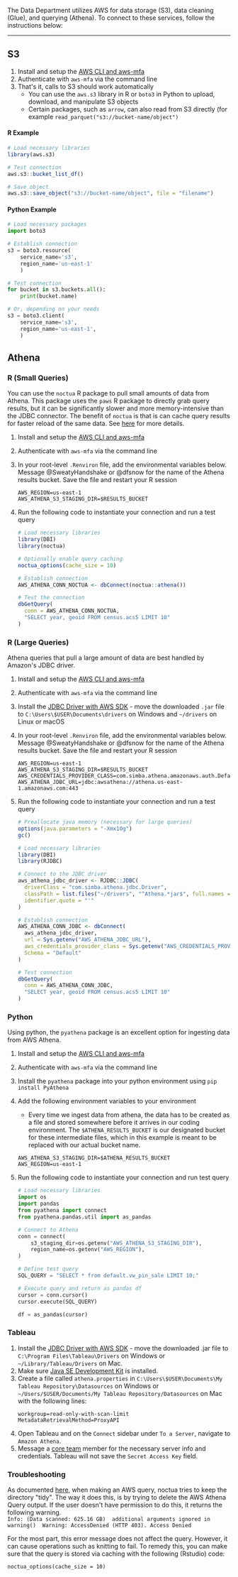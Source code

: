 The Data Department utilizes AWS for data storage (S3), data cleaning (Glue), and querying (Athena). To connect to these services, follow the instructions below:

---

## S3

1. Install and setup the [AWS CLI and aws-mfa](/How-To/Setup-the-AWS-Command-Line-Interface-and-Multi-factor-Authentication.md)
2. Authenticate with `aws-mfa` via the command line
3. That's it, calls to S3 should work automatically
    - You can use the `aws.s3` library in R or `boto3` in Python to upload, download, and manipulate S3 objects
    - Certain packages, such as `arrow`, can also read from S3 directly (for example `read_parquet("s3://bucket-name/object")`

#### R Example

```r
# Load necessary libraries
library(aws.s3)

# Test connection
aws.s3::bucket_list_df()

# Save object
aws.s3::save_object("s3://bucket-name/object", file = "filename")
```

#### Python Example

```python
# Load necessary packages
import boto3

# Establish connection
s3 = boto3.resource(
    service_name='s3',
    region_name='us-east-1'
    )

# Test connection
for bucket in s3.buckets.all():
    print(bucket.name)

# Or, depending on your needs
s3 = boto3.client(
    service_name='s3',
    region_name='us-east-1',
    )
```

## Athena

### R (Small Queries)

You can use the `noctua` R package to pull small amounts of data from Athena. This package uses the `paws` R package to directly grab query results, but it can be significantly slower and more memory-intensive than the JDBC connector. The benefit of `noctua` is that is can cache query results for faster reload of the same data. See [here](https://dyfanjones.github.io/noctua/articles/aws_athena_query_caching.html) for more details.

1. Install and setup the [AWS CLI and aws-mfa](/How-To/Setup-the-AWS-Command-Line-Interface-and-Multi‐factor-Authentication.md)
2. Authenticate with `aws-mfa` via the command line
3. In your root-level `.Renviron` file, add the environmental variables below. Message @SweatyHandshake or @dfsnow for the name of the Athena results bucket. Save the file and restart your R session
    ```
    AWS_REGION=us-east-1
    AWS_ATHENA_S3_STAGING_DIR=$RESULTS_BUCKET
    ```
4. Run the following code to instantiate your connection and run a test query

    ```r
    # Load necessary libraries
    library(DBI)
    library(noctua)

    # Optionally enable query caching
    noctua_options(cache_size = 10)

    # Establish connection
    AWS_ATHENA_CONN_NOCTUA <- dbConnect(noctua::athena())

    # Test the connection
    dbGetQuery(
      conn = AWS_ATHENA_CONN_NOCTUA,
      "SELECT year, geoid FROM census.acs5 LIMIT 10"
    )
    ```

### R (Large Queries)

Athena queries that pull a large amount of data are best handled by Amazon's JDBC driver.

1. Install and setup the [AWS CLI and aws-mfa](How-To/Setup-the-AWS-Command-Line-Interface-and-Multi‐factor-Authentication)
2. Authenticate with `aws-mfa` via the command line
3. Install the [JDBC Driver with AWS SDK](https://docs.aws.amazon.com/athena/latest/ug/connect-with-jdbc.html) - move the downloaded `.jar` file to `C:\Users\$USER\Documents\drivers` on Windows and `~/drivers` on Linux or macOS
4. In your root-level `.Renviron` file, add the environmental variables below. Message @SweatyHandshake or @dfsnow for the name of the Athena results bucket. Save the file and restart your R session
    ```
    AWS_REGION=us-east-1
    AWS_ATHENA_S3_STAGING_DIR=$RESULTS_BUCKET
    AWS_CREDENTIALS_PROVIDER_CLASS=com.simba.athena.amazonaws.auth.DefaultAWSCredentialsProviderChain
    AWS_ATHENA_JDBC_URL=jdbc:awsathena://athena.us-east-1.amazonaws.com:443
    ```
5. Run the following code to instantiate your connection and run a test query

    ```r
    # Preallocate java memory (necessary for large queries)
    options(java.parameters = "-Xmx10g")
    gc()

    # Load necessary libraries
    library(DBI)
    library(RJDBC)

    # Connect to the JDBC driver
    aws_athena_jdbc_driver <- RJDBC::JDBC(
      driverClass = "com.simba.athena.jdbc.Driver",
      classPath = list.files("~/drivers", "^Athena.*jar$", full.names = TRUE),
      identifier.quote = "'"
    )

    # Establish connection
    AWS_ATHENA_CONN_JDBC <- dbConnect(
      aws_athena_jdbc_driver,
      url = Sys.getenv("AWS_ATHENA_JDBC_URL"),
      aws_credentials_provider_class = Sys.getenv("AWS_CREDENTIALS_PROVIDER_CLASS"),
      Schema = "Default"
    )

    # Test connection
    dbGetQuery(
      conn = AWS_ATHENA_CONN_JDBC,
      "SELECT year, geoid FROM census.acs5 LIMIT 10"
    )
    ```
    
### Python

Using python, the `pyathena` package is an excellent option for ingesting data from AWS Athena.

1. Install and setup the [AWS CLI and aws-mfa](/How-To/Setup-the-AWS-Command-Line-Interface-and-Multi‐factor-Authentication.md)
2. Authenticate with `aws-mfa` via the command line
3. Install the `pyathena` package into your python environment using `pip install PyAthena`
4. Add the following environment variables to your environment
    - Every time we ingest data from athena, the data has to be created as a file and stored somewhere before it arrives in our coding environment. The `$ATHENA_RESULTS_BUCKET` is our designated bucket for these intermediate files, which in this example is meant to be replaced with our actual bucket name.
    ```
    AWS_ATHENA_S3_STAGING_DIR=$ATHENA_RESULTS_BUCKET
    AWS_REGION=us-east-1
    ```
5. Run the following code to instantiate your connection and run test query
    
    ```python
    # Load necessary libraries
    import os
    import pandas
    from pyathena import connect
    from pyathena.pandas.util import as_pandas
    
    # Connect to Athena
    conn = connect(
        s3_staging_dir=os.getenv("AWS_ATHENA_S3_STAGING_DIR"),
        region_name=os.getenv("AWS_REGION"),
    )

    # Define test query
    SQL_QUERY = "SELECT * from default.vw_pin_sale LIMIT 10;"

    # Execute query and return as pandas df
    cursor = conn.cursor()
    cursor.execute(SQL_QUERY)
    
    df = as_pandas(cursor)
    ```

### Tableau

1. Install the [JDBC Driver with AWS SDK](https://docs.aws.amazon.com/athena/latest/ug/connect-with-jdbc.html) - move the downloaded .jar file to `C:\Program Files\Tableau\Drivers` on Windows or `~/Library/Tableau/Drivers` on Mac.
2. Make sure [Java SE Development Kit](https://www.oracle.com/java/technologies/downloads/) is installed.
3. Create a file called `athena.properties` in `C:\Users\$USER\Documents\My Tableau Repository\Datasources` on Windows or `~/Users/$USER/Documents/My Tableau Repository/Datasources` on Mac with the following lines:
    ```
    workgroup=read-only-with-scan-limit
    MetadataRetrievalMethod=ProxyAPI
    ```
3. Open Tableau and on the `Connect` sidebar under `To a Server`, navigate to `Amazon Athena`.
4. Message a [core team](https://github.com/orgs/ccao-data/teams/core-team) member for the necessary server info and credentials. Tableau will not save the `Secret Access Key` field.

### Troubleshooting

As documented [here](https://github.com/DyfanJones/noctua/issues/96), when making an AWS query, noctua tries to keep the directory "tidy". The way it does this, is by trying to delete the AWS Athena Query output. If the user doesn't have permission to do this, it returns the following warning.  
`Info: (Data scanned: 625.16 GB)  additional arguments ignored in warning()  Warning: AccessDenied (HTTP 403). Access Denied`

For the most part, this error message does not affect the query. However, it can cause operations such as knitting to fail.
To remedy this, you can make sure that the query is stored via caching with the following (Rstudio) code:
 ``` 
 noctua_options(cache_size = 10)
 ``` 

